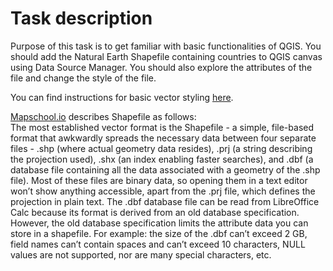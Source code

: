 # Task description
Purpose of this task is to get familiar with basic functionalities of QGIS. You should add the Natural Earth Shapefile containing countries to QGIS canvas using Data Source Manager. You should also explore the attributes of the file and change the style of the file. 

You can find instructions for basic vector styling [here](https://www.qgistutorials.com/en/docs/basic_vector_styling.html).

[Mapschool.io](https://mapschool.io/) describes Shapefile as follows:  
The most established vector format is the Shapefile - a simple, file-based format that awkwardly spreads the necessary data between four separate files - .shp (where actual geometry data resides), .prj (a string describing the projection used), .shx (an index enabling faster searches), and .dbf (a database file containing all the data associated with a geometry of the .shp file). Most of these files are binary data, so opening them in a text editor won’t show anything accessible, apart from the .prj file, which defines the projection in plain text. The .dbf database file can be read from LibreOffice Calc because its format is derived from an old database specification. However, the old database specification limits the attribute data you can store in a shapefile. For example: the size of the .dbf can’t exceed 2 GB, field names can’t contain spaces and can’t exceed 10 characters, NULL values are not supported, nor are many special characters, etc.
